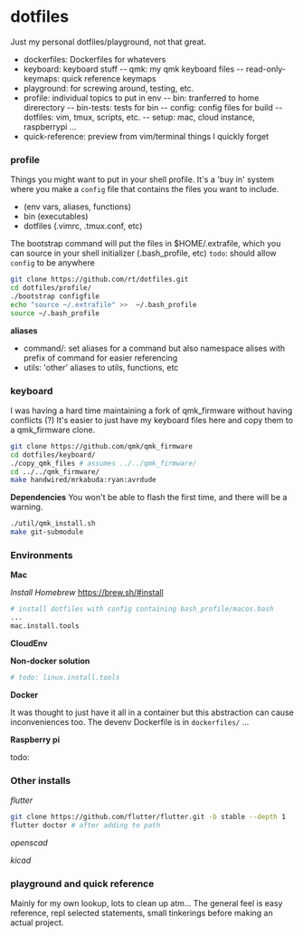 # dotfiles

Just my personal dotfiles/playground, not that great.

- dockerfiles: Dockerfiles for whatevers
- keyboard: keyboard stuff
-- qmk: my qmk keyboard files
-- read-only-keymaps: quick reference keymaps
- playground: for screwing around, testing, etc.
- profile: individual topics to put in env
-- bin: tranferred to home direrectory
-- bin-tests: tests for bin
-- config: config files for build
-- dotfiles: vim, tmux, scripts, etc.
-- setup: mac, cloud instance, raspberrypi ...
- quick-reference: preview from vim/terminal things I quickly forget

### profile

Things you might want to put in your shell profile.
It's a 'buy in' system where you make a `config` file that contains the files you want to include.

- (env vars, aliases, functions)
- bin (executables)
- dotfiles (.vimrc, .tmux.conf, etc)

The bootstrap command will put the files in $HOME/.extrafile, which you can source in your shell initializer (.bash_profile, etc)
`todo`: should allow `config` to be anywhere

```bash
git clone https://github.com/rt/dotfiles.git
cd dotfiles/profile/
./bootstrap configfile
echo "source ~/.extrafile" >>  ~/.bash_profile
source ~/.bash_profile
```

**aliases**
- command/<file>: set aliases for a command but also namespace alises with prefix of command for easier referencing
- utils: 'other' aliases to utils, functions, etc


### keyboard

I was having a hard time maintaining a fork of qmk_firmware without having conflicts (?)
It's easier to just have my keyboard files here and copy them to a qmk_firmware clone.

```bash
git clone https://github.com/qmk/qmk_firmware
cd dotfiles/keyboard/
./copy_qmk_files # assumes ../../qmk_firmware/
cd ../../qmk_firmware/
make handwired/mrkabuda:ryan:avrdude
```

**Dependencies**
You won't be able to flash the first time, and there will be a warning.
```bash
./util/qmk_install.sh
make git-submodule
```

### Environments

**Mac**

*Install Homebrew*
https://brew.sh/#install

```bash
# install dotfiles with config containing bash_profile/macos.bash
...
mac.install.tools
```

**CloudEnv**

**Non-docker solution**
```bash
# todo: linux.install.tools
```

**Docker**

It was thought to just have it all in a container but this abstraction can cause inconveniences too.
The devenv Dockerfile is in `dockerfiles/` ... 

**Raspberry pi**

todo: 


### Other installs

*flutter*
```bash
git clone https://github.com/flutter/flutter.git -b stable --depth 1
flutter doctor # after adding to path
```

*openscad*

*kicad*


### playground and quick reference

Mainly for my own lookup, lots to clean up atm...
The general feel is easy reference, repl selected statements, small tinkerings before making an actual project.
